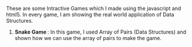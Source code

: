 These are some Intractive Games which I made using the javascript and html5. In every game,
I am showing the real world application of Data Structures.
1. <b>Snake Game </b>:
  In this game, I used Array of Pairs (Data Structures) and shown how we can use the array of pairs to make the game.
